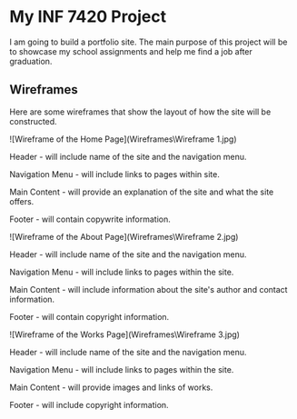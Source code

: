 # My INF 7420 Project

I am going to build a portfolio site. The main purpose of this project will be to showcase my school assignments and help me find a job after graduation. 

## Wireframes

Here are some wireframes that show the layout of how the site will be constructed.

![Wireframe of the Home Page](Wireframes\Wireframe 1.jpg)

Header - will include name of the site and the navigation menu.

Navigation Menu - will include links to pages within site.

Main Content - will provide an explanation of the site and what the site offers.

Footer - will contain copywrite information.

![Wireframe of the About Page](Wireframes\Wireframe 2.jpg)

Header - will include name of the site and the navigation menu.

Navigation Menu - will include links to pages within the site.

Main Content - will include information about the site's author and contact information.

Footer - will contain copyright information.

![Wireframe of the Works Page](Wireframes\Wireframe 3.jpg)

Header - will include name of the site and the navigation menu.

Navigation Menu - will include links to pages within the site.

Main Content - will provide images and links of works.

Footer - will include copyright information.